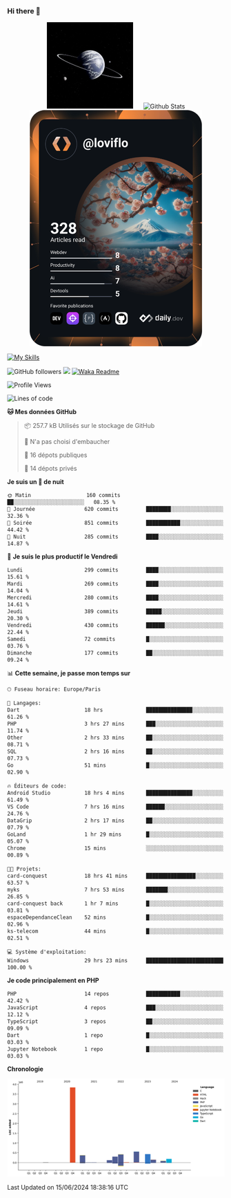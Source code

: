 ### Hi there 👋

<p align="center">
  <img src="https://github.com/Loviflo/Loviflo/blob/main/img/portrait.jpg" alt="Loviflo" height="200" style="margin-right: 20px"/>
  <img src="https://github-readme-stats.vercel.app/api?username=Loviflo&show_icons=true&theme=graywhite" alt="Github Stats" />
  <a href="https://app.daily.dev/loviflo"><img src="https://github.com/loviflo/loviflo/blob/main/devcard.svg" width="400" alt="Loviflo's Dev Card"/></a>
</p>

[![My Skills](https://skillicons.dev/icons?i=php,laravel,symfony,dotnet,cs,nodejs,mysql,postgres,js,ts,html,css,sass,angular,react,electron,docker,webpack,vscode,figma,git,github,gitlab,nginx,postman&perline=5)](https://skillicons.dev)

![GitHub followers](https://img.shields.io/github/followers/Loviflo?label=Follow&style=social)
![](https://visitor-badge.glitch.me/badge?page_id=Loviflo.Loviflo)
[![Waka Readme](https://github.com/Loviflo/Loviflo/actions/workflows/update-stats.yml/badge.svg)](https://github.com/Loviflo/Loviflo/actions/workflows/update-stats.yml)

<!--START_SECTION:waka-->
![Profile Views](http://img.shields.io/badge/Vues%20du%20profil-0-blue)

![Lines of code](https://img.shields.io/badge/Depuis%20Hello%20World%2C%20j%27ai%20%C3%A9crit-6.5%20million%20Lignes%20de%20code-blue)

**🐱 Mes données GitHub** 

> 📦 257.7 kB Utilisés sur le stockage de GitHub 
 > 
> 🚫 N'a pas choisi d'embaucher
 > 
> 📜 16 dépots publiques 
 > 
> 🔑 14 dépots privés 
 > 
**Je suis un 🦉 de nuit** 

```text
🌞 Matin                  160 commits         ██░░░░░░░░░░░░░░░░░░░░░░░   08.35 % 
🌆 Journée                620 commits         ████████░░░░░░░░░░░░░░░░░   32.36 % 
🌃 Soirée                 851 commits         ███████████░░░░░░░░░░░░░░   44.42 % 
🌙 Nuit                   285 commits         ████░░░░░░░░░░░░░░░░░░░░░   14.87 % 
```
📅 **Je suis le plus productif le Vendredi** 

```text
Lundi                    299 commits         ████░░░░░░░░░░░░░░░░░░░░░   15.61 % 
Mardi                    269 commits         ████░░░░░░░░░░░░░░░░░░░░░   14.04 % 
Mercredi                 280 commits         ████░░░░░░░░░░░░░░░░░░░░░   14.61 % 
Jeudi                    389 commits         █████░░░░░░░░░░░░░░░░░░░░   20.30 % 
Vendredi                 430 commits         ██████░░░░░░░░░░░░░░░░░░░   22.44 % 
Samedi                   72 commits          █░░░░░░░░░░░░░░░░░░░░░░░░   03.76 % 
Dimanche                 177 commits         ██░░░░░░░░░░░░░░░░░░░░░░░   09.24 % 
```


📊 **Cette semaine, je passe mon temps sur** 

```text
🕑︎ Fuseau horaire: Europe/Paris

💬 Langages: 
Dart                     18 hrs              ███████████████░░░░░░░░░░   61.26 % 
PHP                      3 hrs 27 mins       ███░░░░░░░░░░░░░░░░░░░░░░   11.74 % 
Other                    2 hrs 33 mins       ██░░░░░░░░░░░░░░░░░░░░░░░   08.71 % 
SQL                      2 hrs 16 mins       ██░░░░░░░░░░░░░░░░░░░░░░░   07.73 % 
Go                       51 mins             █░░░░░░░░░░░░░░░░░░░░░░░░   02.90 % 

🔥 Éditeurs de code: 
Android Studio           18 hrs 4 mins       ███████████████░░░░░░░░░░   61.49 % 
VS Code                  7 hrs 16 mins       ██████░░░░░░░░░░░░░░░░░░░   24.76 % 
DataGrip                 2 hrs 17 mins       ██░░░░░░░░░░░░░░░░░░░░░░░   07.79 % 
GoLand                   1 hr 29 mins        █░░░░░░░░░░░░░░░░░░░░░░░░   05.07 % 
Chrome                   15 mins             ░░░░░░░░░░░░░░░░░░░░░░░░░   00.89 % 

🐱‍💻 Projets: 
card-conquest            18 hrs 41 mins      ████████████████░░░░░░░░░   63.57 % 
myks                     7 hrs 53 mins       ███████░░░░░░░░░░░░░░░░░░   26.85 % 
card-conquest back       1 hr 7 mins         █░░░░░░░░░░░░░░░░░░░░░░░░   03.81 % 
espaceDependanceClean    52 mins             █░░░░░░░░░░░░░░░░░░░░░░░░   02.96 % 
ks-telecom               44 mins             █░░░░░░░░░░░░░░░░░░░░░░░░   02.51 % 

💻 Système d'exploitation: 
Windows                  29 hrs 23 mins      █████████████████████████   100.00 % 
```

**Je code principalement en PHP** 

```text
PHP                      14 repos            ███████████░░░░░░░░░░░░░░   42.42 % 
JavaScript               4 repos             ███░░░░░░░░░░░░░░░░░░░░░░   12.12 % 
TypeScript               3 repos             ██░░░░░░░░░░░░░░░░░░░░░░░   09.09 % 
Dart                     1 repo              █░░░░░░░░░░░░░░░░░░░░░░░░   03.03 % 
Jupyter Notebook         1 repo              █░░░░░░░░░░░░░░░░░░░░░░░░   03.03 % 
```



**Chronologie**

![Lines of Code chart](https://raw.githubusercontent.com/Loviflo/Loviflo/main/assets/bar_graph.png)


 Last Updated on 15/06/2024 18:38:16 UTC
<!--END_SECTION:waka-->
